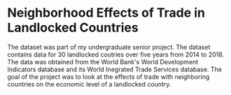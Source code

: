 # Neighborhood Effects of Trade in Landlocked Countries

The dataset was part of my undergraduate senior project. The dataset contains data for 30 landlocked coutries over five years from 2014 to 2018. The data was obtained from the World Bank's World Development Indicators database and its World Inegrated Trade Services database. The goal of the project was to look at the effects of trade with neighboring countries on the economic level of a landlocked country.

